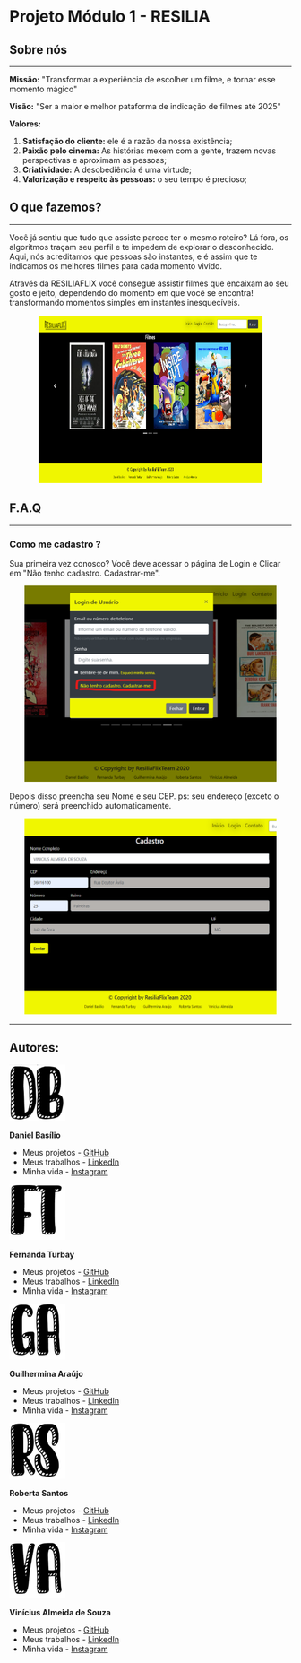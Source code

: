 # Projeto Módulo 1 - RESILIA 
## Sobre nós
  <hr>
  
 **Missão:** "Transformar a experiência de escolher um filme, e tornar esse momento mágico"
 
 **Visão:** "Ser a maior e melhor pataforma de indicação de filmes até 2025"
 
 **Valores:** 
 
 1. **Satisfação do cliente:** ele é a razão da nossa existência;
 2. **Paixão pelo cinema:** As histórias mexem com a gente, trazem novas perspectivas e aproximam as pessoas;
 3. **Criatividade:** A desobediência é uma virtude; 
 4. **Valorização e respeito às pessoas:** o seu tempo é precioso;
 

## O que fazemos?
<hr>

Você já sentiu que tudo que assiste parece ter o mesmo roteiro? Lá fora, os algoritmos traçam seu perfil e te impedem de explorar o desconhecido.
Aqui, nós acreditamos que pessoas são instantes, e é assim que te indicamos os melhores filmes para cada momento vivido.

Através da RESILIAFLIX você consegue assistir filmes que encaixam ao seu gosto e jeito, dependendo do momento em que você se encontra! transformando momentos simples em instantes inesquecíveis.

<p align="center">
 <img src="https://github.com/araujo-gui/Projeto-Resilia-Modulo-01/blob/main/img/print-index.png" width="400" height="300"> 
</p>

## F.A.Q
<hr>

### Como me cadastro ?

Sua primeira vez conosco?
Você deve acessar o página de Login e Clicar em "Não tenho cadastro. Cadastrar-me".

<p align="center"><img src="https://github.com/araujo-gui/Projeto-Resilia-Modulo-01/blob/main/img/print-login.png" width="450" height="350"></p>

Depois disso preencha seu Nome e seu CEP. ps: seu endereço (exceto o número) será preenchido automaticamente.

<p align="center"><img src="https://github.com/araujo-gui/Projeto-Resilia-Modulo-01/blob/main/img/print-cadastro.png" width="450" height="350"></p>



<hr>

## **Autores:**
  
  <img src="https://github.com/araujo-gui/Projeto-Resilia-Modulo-01/blob/main/img/DB.png" width="100" height="100">
  
**Daniel Basílio**
  
  - Meus projetos - [GitHub](https://github.com/Dbasilio-dev)
  - Meus trabalhos - [LinkedIn](https://www.linkedin.com/in/daniel-basilio-91a8341ab/)
  - Minha vida - [Instagram](https://www.instagram.com/basiliocoms/)

  
<img src="https://github.com/araujo-gui/Projeto-Resilia-Modulo-01/blob/main/img/FT.png" width="100" height="100">

**Fernanda Turbay**
- Meus projetos - [GitHub](https://github.com/fernandaturbay)
- Meus trabalhos - [LinkedIn](https://www.linkedin.com/in/fernandaturbay/)
- Minha vida - [Instagram](https://www.instagram.com/fernandaturbay/)

<img src="https://github.com/araujo-gui/Projeto-Resilia-Modulo-01/blob/main/img/GA.png" width="100" height="100">

**Guilhermina Araújo**
- Meus projetos - [GitHub](https://github.com/araujo-gui)
- Meus trabalhos - [LinkedIn](https://www.linkedin.com/in/guilhermina-ara%C3%BAjo-b780b5108/)
- Minha vida - [Instagram](https://www.instagram.com/guiiaaraujo_/?hl=pt-br)

<img src="https://github.com/araujo-gui/Projeto-Resilia-Modulo-01/blob/main/img/RS.png" width="100" height="100">

**Roberta Santos**
- Meus projetos - [GitHub](https://github.com/LaDespistada1981)
- Meus trabalhos - [LinkedIn](https://www.linkedin.com/in/santosroberta)
- Minha vida - [Instagram](https://www.instagram.com/ladespistada/)

<img src="https://github.com/araujo-gui/Projeto-Resilia-Modulo-01/blob/main/img/VA.png" width="100" height="100">

**Vinícius Almeida de Souza**
- Meus projetos - [GitHub](https://github.com/viniciusalmeidas)
- Meus trabalhos - [LinkedIn](https://www.linkedin.com/in/valmsou/?originalSubdomain=br)
- Minha vida - [Instagram](https://www.instagram.com/v.alma_br/)


